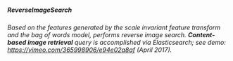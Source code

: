 ##### **ReverseImageSearch**
######  Based on the features generated by the scale invariant feature transform and the bag of words model, performs reverse image search. **Content-based image retrieval** query is accomplished via Elasticsearch; see demo: https://vimeo.com/365998906/e94e02a8af (April 2017).
